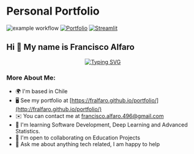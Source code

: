 # Personal Portfolio

![example workflow](https://github.com/fralfaro/portfolio/actions/workflows/documentation.yml/badge.svg)
[![Portfolio](https://img.shields.io/badge/Portfolio-link-orange)](https://fralfaro.github.io/portfolio/)
[![Streamlit](https://static.streamlit.io/badges/streamlit_badge_black_white.svg)](https://portfolio-st.streamlit.app/)

## Hi 👋 My name is Francisco Alfaro

<p align="center">
    <a href="https://git.io/typing-svg"><img src="https://readme-typing-svg.herokuapp.com?font=Fira+Code&size=25&duration=3000&pause=1000&color=e69138&center=true&vCenter=true&width=477&lines=Developer,+Speaker,+Teacher;Open+Source+Contributor" alt="Typing SVG" /></a>
</p>

### More About Me:

* 🌍 I'm based in Chile
* 🖥️ See my portfolio at [https://fralfaro.github.io/portfolio/](http://fralfaro.github.io/portfolio/)
* ✉️ You can contact me at [francisco.alfaro.496@gmail.com](mailto:francisco.alfaro.496@gmail.com)
* 🧠 I'm learning Software Development, Deep Learning and Advanced Statistics.
* 🤝 I'm open to collaborating on Education Projects
* 💬 Ask me about anything tech related, I am happy to help